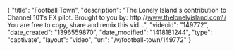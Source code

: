 {
    "title": "Football Town",
    "description": "The Lonely Island's contribution to Channel 101's FX pilot. Brought to you by: http:\/\/www.thelonelyisland.com\/ You are free to copy, share and remix this vid...",
    "videoid": "149772",
    "date_created": "1396559870",
    "date_modified": "1418181244",
    "type": "captivate",
    "layout": "video",
    "url": "\/v\/football-town\/149772"
}